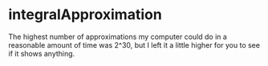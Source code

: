 # integralApproximation

The highest number of approximations my computer could do in a reasonable amount of time was 2^30,
but I left it a little higher for you to see if it shows anything.
